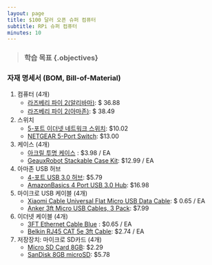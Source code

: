 ```yaml
---
layout: page
title: $100 달러 오픈 슈퍼 컴퓨터
subtitle: RPi 슈퍼 컴퓨터
minutes: 10
---
```


> ### 학습 목표 {.objectives}
>


### 자재 명세서 (BOM, Bill-of-Material)

1. 컴퓨터 (4개)
    - [라즈베리 파이 2(알리바마)](http://bit.ly/1NKiK0h): $ 36.88
    - [라즈베리 파이 2(아마존)](http://amzn.to/1NKixdm): $ 38.49
1. 스위치
    - [5-포트 이더넷 네트워크 스위치](http://bit.ly/1Y7UTsG): $10.02
    - [NETGEAR 5-Port Switch](http://goo.gl/Ds5csd): $13.00
1. 케이스 (4개)
    - [아크릴 투명 케이스](http://bit.ly/1OWWjDZ) : $3.98 / EA
    - [GeauxRobot Stackable Case Kit](http://goo.gl/F1LAc8): $12.99 / EA
1. 아마존 USB 허브
    - [4-포트 USB 3.0 허브](http://bit.ly/1Q6QPKo): $5.79
    - [AmazonBasics 4 Port USB 3.0 Hub](http://goo.gl/hWYhoN): $16.98
1. 마이크로 USB 케이블 (4개)
    - [Xiaomi Cable Universal Flat Micro USB Data Cable](http://bit.ly/1SS4FOt): $ 0.65 / EA
    - [Anker 3ft Micro USB Cables, 3 Pack](http://goo.gl/w8DT6V): $7.99      
1. 이더넷 케이블 (4개)
    - [3FT Ethernet Cable Blue](http://bit.ly/1OWYRSw) : $0.65 / EA
    - [Belkin RJ45 CAT 5e 3ft Cable](http://goo.gl/dEOOLc): $2.74 / EA
1. 저장장치: 마이크로 SD카드 (4개)
    - [Micro SD Card 8GB](http://bit.ly/1Q6VFHy): $2.29
    - [SanDisk 8GB microSD](http://goo.gl/21Sro2): $5.78

